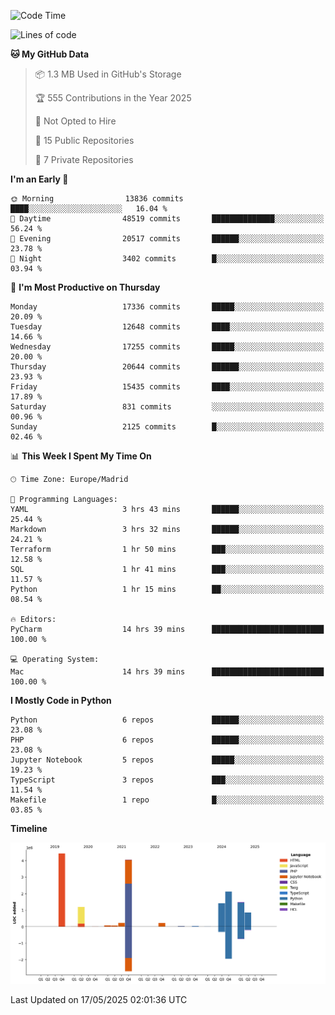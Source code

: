 <!--START_SECTION:waka-->
![Code Time](http://img.shields.io/badge/Code%20Time-829%20hrs%207%20mins-blue)

![Lines of code](https://img.shields.io/badge/From%20Hello%20World%20I%27ve%20Written-16.2%20million%20lines%20of%20code-blue)

**🐱 My GitHub Data** 

> 📦 1.3 MB Used in GitHub's Storage 
 > 
> 🏆 555 Contributions in the Year 2025
 > 
> 🚫 Not Opted to Hire
 > 
> 📜 15 Public Repositories 
 > 
> 🔑 7 Private Repositories 
 > 
**I'm an Early 🐤** 

```text
🌞 Morning                13836 commits       ████░░░░░░░░░░░░░░░░░░░░░   16.04 % 
🌆 Daytime                48519 commits       ██████████████░░░░░░░░░░░   56.24 % 
🌃 Evening                20517 commits       ██████░░░░░░░░░░░░░░░░░░░   23.78 % 
🌙 Night                  3402 commits        █░░░░░░░░░░░░░░░░░░░░░░░░   03.94 % 
```
📅 **I'm Most Productive on Thursday** 

```text
Monday                   17336 commits       █████░░░░░░░░░░░░░░░░░░░░   20.09 % 
Tuesday                  12648 commits       ████░░░░░░░░░░░░░░░░░░░░░   14.66 % 
Wednesday                17255 commits       █████░░░░░░░░░░░░░░░░░░░░   20.00 % 
Thursday                 20644 commits       ██████░░░░░░░░░░░░░░░░░░░   23.93 % 
Friday                   15435 commits       ████░░░░░░░░░░░░░░░░░░░░░   17.89 % 
Saturday                 831 commits         ░░░░░░░░░░░░░░░░░░░░░░░░░   00.96 % 
Sunday                   2125 commits        █░░░░░░░░░░░░░░░░░░░░░░░░   02.46 % 
```


📊 **This Week I Spent My Time On** 

```text
🕑︎ Time Zone: Europe/Madrid

💬 Programming Languages: 
YAML                     3 hrs 43 mins       ██████░░░░░░░░░░░░░░░░░░░   25.44 % 
Markdown                 3 hrs 32 mins       ██████░░░░░░░░░░░░░░░░░░░   24.21 % 
Terraform                1 hr 50 mins        ███░░░░░░░░░░░░░░░░░░░░░░   12.58 % 
SQL                      1 hr 41 mins        ███░░░░░░░░░░░░░░░░░░░░░░   11.57 % 
Python                   1 hr 15 mins        ██░░░░░░░░░░░░░░░░░░░░░░░   08.54 % 

🔥 Editors: 
PyCharm                  14 hrs 39 mins      █████████████████████████   100.00 % 

💻 Operating System: 
Mac                      14 hrs 39 mins      █████████████████████████   100.00 % 
```

**I Mostly Code in Python** 

```text
Python                   6 repos             ██████░░░░░░░░░░░░░░░░░░░   23.08 % 
PHP                      6 repos             ██████░░░░░░░░░░░░░░░░░░░   23.08 % 
Jupyter Notebook         5 repos             █████░░░░░░░░░░░░░░░░░░░░   19.23 % 
TypeScript               3 repos             ███░░░░░░░░░░░░░░░░░░░░░░   11.54 % 
Makefile                 1 repo              █░░░░░░░░░░░░░░░░░░░░░░░░   03.85 % 
```



**Timeline**

![Lines of Code chart](https://raw.githubusercontent.com/danisoronellas/danisoronellas/main/assets/bar_graph.png)


 Last Updated on 17/05/2025 02:01:36 UTC
<!--END_SECTION:waka-->
